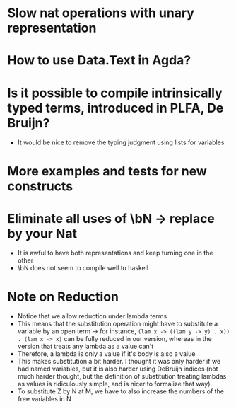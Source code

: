 # Slow nat operations with unary representation
# How to use Data.Text in Agda?
# Is it possible to compile intrinsically typed terms, introduced in PLFA, De Bruijn?
 - It would be nice to remove the typing judgment using lists for variables
# More examples and tests for new constructs
# Eliminate all uses of \bN -> replace by your Nat
  - It is awful to have both representations and keep turning one in the other
  - \bN does not seem to compile well to haskell

# Note on Reduction
  - Notice that we allow reduction under lambda terms
  - This means that the substitution operation might have to substitute a variable by an open term -> for instance, `(lam x -> ((lam y -> y) . x)) . (lam x -> x)` can be fully reduced in our version, whereas in the version that treats any lambda as a value can't
  - Therefore, a lambda is only a value if it's body is also a value
  - This makes substitution a bit harder. I thought it was only harder if we had named variables, but it is also harder using DeBruijn indices (not much harder thought, but the definition of substitution treating lambdas as values is ridiculously simple, and is nicer to formalize that way).
  - To substitute Z by N at M, we have to also increase the numbers of the free variables in N
